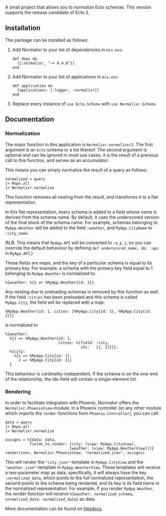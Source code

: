 A small project that allows you to normalize Ecto schemas. This version supports the release candidate of Ecto 2.

## Installation

The package can be installed as follows:

  1. Add Normalixr to your list of dependencies in `mix.exs`:

        ```
        def deps do
          [{:normalixr, "~> 0.4.0"}]
        end
        ```

  2. Add Normalixr to your list of applications in `mix.exs`:

        ```
        def application do
          [applications: [:logger, :normalixr]]
        end
        ```

  3. Replace every instance of `use Ecto.Schema` with `use Normalixr.Schema`

## Documentation

### Normalization

The major function in this application is `Normalixr.normalize/2`. The first
argument is an `Ecto` schema or a list thereof. The second argument is optional
and can be ignored in most use cases, it is the result of a previous call to
this function, and serves as an accumulator.

This means you can simply normalize the result of a query as follows:

  ```
  normalized = query
  |> Repo.all
  |> Normalixr.normalize
  ```

This function removes all nesting from the result, and transforms it to a
flat representation.

In this flat representation, every schema is added to a field whose name is
derived from the schema name. By default, it uses the underscored
version of the final block of the schema name. For example,
schemas belonging to `MyApp.Weather` will be added to the field `:weather`,
and `MyApp.CityName` to `:city_name`.

(N.B. This means that `MyApp.API` will be converted to `:a_p_i`, so
you can override the default behaviour by defining
`def underscored_name, do: :api` in `MyApp.API`.)

These fields are maps, and the key of a particular schema is equal to its
primary key. For example, a schema with the primary key field equal to 1
belonging to `MyApp.Weather` is normalized to:

  ```
  %{weather: %{1 => %MyApp.Weather{id: 1}}
  ```

Any nesting due to preloading schemas is removed by this function as well.
If the field `:cities` has been preloaded and this schema is called
`MyApp.City`, the field will be replaced with a map:

  ```
  %MyApp.Weather{id: 1, cities: [%MyApp.City{id: 1}, %MyApp.City{id: 2}]}
  ```

is normalized to

  ```
  %{weather:
    %{1 => %MyApp.Weather{id: 1,
                          cities: %{field: :city,
                                    ids:   [1, 2]}}},
    %{city:
      %{1 => %MyApp.City{id: 1},
        2 => %MyApp.City{id: 2}}
    }
  ```

This behaviour is cardinality-independent. If the schema is on the one-end of
the relationship, the ids-field will contain a single-element list.

### Rendering

In order to facilitate integration with Phoenix, Normalixr offers the
`Normalixr.PhoenixView`-module. In a Phoenix controller (or any other module
which imports the `render`-functions from `Phoenix.Controller`), you can call:

  ```
  data = query
  |> Repo.all
  |> Normalixr.normalize

  assigns = %{data: data,
             fields_to_render: [city: [view: MyApp.CityView],
                               [weather: [view: MyApp.WeatherView]]]}
  render(conn, Normalixr.PhoenixView, "normalized.json", assigns)
  ```

This will render the `"city.json"`-template in `MyApp.CityView` and the
`"weather.json"`-template in `MyApp.WeatherView`. These templates will receive
a two-parameter map as data, specifically, it will always have the key
`:normalized_data`, which points to the full normalized representation, the
second points to the schema being rendered, and its key is its field name in
the normalized representation. For example, if you render `MyApp.Weather`,
the render function will receive
`%{weather: normalized_schema, normalized_data: normalized_data}` as data.

More documentation can be found on [Hexdocs](https://hexdocs.pm/normalixr).